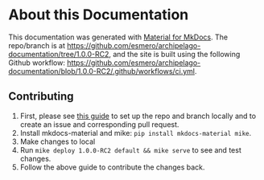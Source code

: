 # About this Documentation

This documentation was generated with [Material for MkDocs](https://squidfunk.github.io/mkdocs-material/). The repo/branch is at <https://github.com/esmero/archipelago-documentation/tree/1.0.0-RC2>, and the site is built using the following Github workflow: <https://github.com/esmero/archipelago-documentation/blob/1.0.0-RC2/.github/workflows/ci.yml>.

## Contributing

1. First, please see [this guide](giveortake.md) to set up the repo and branch locally and to create an issue and corresponding pull request.
2. Install mkdocs-material and mike: `pip install mkdocs-material mike`.
3. Make changes to local
4. Run `mike deploy 1.0.0-RC2 default && mike serve` to see and test changes.
5. Follow the above guide to contribute the changes back.
